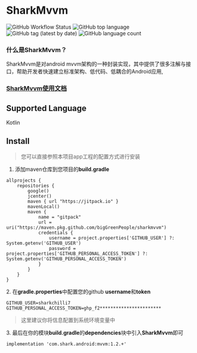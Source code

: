 # SharkMvvm



![GitHub Workflow Status](https://img.shields.io/github/workflow/status/bigGreenPeople/SharkMvvm/SharkMvvmPublish) ![GitHub top language](https://img.shields.io/github/languages/top/bigGreenPeople/SharkMvvm) ![GitHub tag (latest by date)](https://img.shields.io/github/v/tag/bigGreenPeople/SharkMvvm?label=SharkMvvm) ![GitHub language count](https://img.shields.io/github/languages/count/bigGreenPeople/SharkMvvm)

### 什么是SharkMvvm？

SharkMvvm是对android mvvm架构的一种封装实现，其中提供了很多注解与接口，帮助开发者快速建立标准架构、低代码、低耦合的Android应用,

### [SharkMvvm使用文档](https://1243596620.gitbook.io/sharkmvvm-wen-dang/)

## Supported Language

Kotlin

## Install

> 您可以直接参照本项目app工程的配置方式进行安装

1. 添加maven仓库到您项目的**build.gradle**

```
allprojects {
    repositories {
        google()
        jcenter()
        maven { url "https://jitpack.io" }
        mavenLocal()
        maven {
            name = "gitpack"
            url = uri("https://maven.pkg.github.com/bigGreenPeople/sharkmvvm")
            credentials {
                username = project.properties['GITHUB_USER'] ?: System.getenv('GITHUB_USER')
                password = project.properties['GITHUB_PERSONAL_ACCESS_TOKEN'] ?: System.getenv('GITHUB_PERSONAL_ACCESS_TOKEN')
            }
        }
    }
}
```

2\. 在**gradle.properties**中配置您的github **username**和**token**

```
GITHUB_USER=sharkchilli7
GITHUB_PERSONAL_ACCESS_TOKEN=ghp_f2***********************
```

> 这里建议你将信息配置到系统环境变量中

3\. 最后在你的模块**build.gradle**的**dependencies**块中引入**SharkMvvm**即可

```
implementation 'com.shark.android:mvvm:1.2.+'
```

